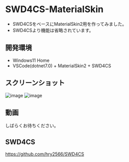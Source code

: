 # SWD4CS-MaterialSkin
 * SWD4CSをベースにMaterialSkin2用を作ってみました。  
 * SWD4CSより機能は省略されています。  
  
## 開発環境
 * Windows11 Home  
 * VSCode(dotnet7.0) + MaterialSkin2 + SWD4CS  
   
## スクリーンショット  
![image](https://user-images.githubusercontent.com/86605611/214452747-8f79f25c-7f5e-4b89-845e-2f80e0926c59.png)
![image](https://user-images.githubusercontent.com/86605611/214452891-82c52bb1-f195-434a-9dc2-a65be3d1e3b1.png)
  
## 動画
しばらくお待ちください。  
  
## SWD4CS
https://github.com/hry2566/SWD4CS
